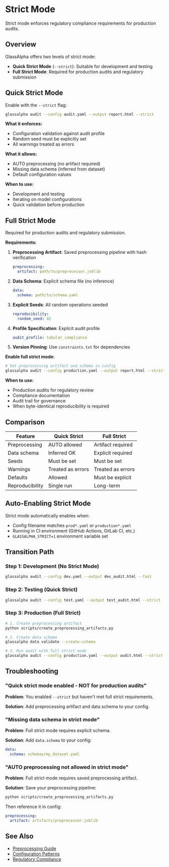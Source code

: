 # Strict Mode

Strict mode enforces regulatory compliance requirements for production audits.

## Overview

GlassAlpha offers two levels of strict mode:

- **Quick Strict Mode** (`--strict`): Suitable for development and testing
- **Full Strict Mode**: Required for production audits and regulatory submission

## Quick Strict Mode

Enable with the `--strict` flag:

```bash
glassalpha audit --config audit.yaml --output report.html --strict
```

**What it enforces:**

- Configuration validation against audit profile
- Random seed must be explicitly set
- All warnings treated as errors

**What it allows:**

- AUTO preprocessing (no artifact required)
- Missing data schema (inferred from dataset)
- Default configuration values

**When to use:**

- Development and testing
- Iterating on model configurations
- Quick validation before production

## Full Strict Mode

Required for production audits and regulatory submission.

**Requirements:**

1. **Preprocessing Artifact**: Saved preprocessing pipeline with hash verification

   ```yaml
   preprocessing:
     artifact: path/to/preprocessor.joblib
   ```

2. **Data Schema**: Explicit schema file (no inference)

   ```yaml
   data:
     schema: path/to/schema.yaml
   ```

3. **Explicit Seeds**: All random operations seeded

   ```yaml
   reproducibility:
     random_seed: 42
   ```

4. **Profile Specification**: Explicit audit profile

   ```yaml
   audit_profile: tabular_compliance
   ```

5. **Version Pinning**: Use `constraints.txt` for dependencies

**Enable full strict mode:**

```bash
# Set preprocessing artifact and schema in config
glassalpha audit --config production.yaml --output report.html --strict
```

**When to use:**

- Production audits for regulatory review
- Compliance documentation
- Audit trail for governance
- When byte-identical reproducibility is required

## Comparison

| Feature         | Quick Strict      | Full Strict       |
| --------------- | ----------------- | ----------------- |
| Preprocessing   | AUTO allowed      | Artifact required |
| Data schema     | Inferred OK       | Explicit required |
| Seeds           | Must be set       | Must be set       |
| Warnings        | Treated as errors | Treated as errors |
| Defaults        | Allowed           | Must be explicit  |
| Reproducibility | Single run        | Long-term         |

## Auto-Enabling Strict Mode

Strict mode automatically enables when:

- Config filename matches `prod*.yaml` or `production*.yaml`
- Running in CI environment (GitHub Actions, GitLab CI, etc.)
- `GLASSALPHA_STRICT=1` environment variable set

## Transition Path

### Step 1: Development (No Strict Mode)

```bash
glassalpha audit --config dev.yaml --output dev_audit.html --fast
```

### Step 2: Testing (Quick Strict)

```bash
glassalpha audit --config test.yaml --output test_audit.html --strict
```

### Step 3: Production (Full Strict)

```bash
# 1. Create preprocessing artifact
python scripts/create_preprocessing_artifacts.py

# 2. Create data schema
glassalpha data validate --create-schema

# 3. Run audit with full strict mode
glassalpha audit --config production.yaml --output audit.html --strict
```

## Troubleshooting

### "Quick strict mode enabled - NOT for production audits"

**Problem**: You enabled `--strict` but haven't met full strict requirements.

**Solution**: Add preprocessing artifact and data schema to your config.

### "Missing data schema in strict mode"

**Problem**: Full strict mode requires explicit schema.

**Solution**: Add `data.schema` to your config:

```yaml
data:
  schema: schemas/my_dataset.yaml
```

### "AUTO preprocessing not allowed in strict mode"

**Problem**: Full strict mode requires saved preprocessing artifact.

**Solution**: Save your preprocessing pipeline:

```bash
python scripts/create_preprocessing_artifacts.py
```

Then reference it in config:

```yaml
preprocessing:
  artifact: artifacts/preprocessor.joblib
```

## See Also

- [Preprocessing Guide](preprocessing.md)
- [Configuration Patterns](../getting-started/configuration-patterns.md)
- [Regulatory Compliance](../compliance/index.md)
